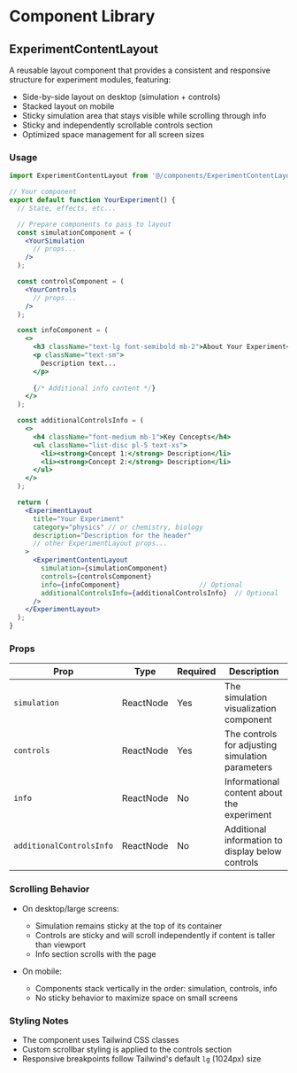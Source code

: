 # Component Library

## ExperimentContentLayout

A reusable layout component that provides a consistent and responsive structure for experiment modules, featuring:

- Side-by-side layout on desktop (simulation + controls)
- Stacked layout on mobile
- Sticky simulation area that stays visible while scrolling through info
- Sticky and independently scrollable controls section
- Optimized space management for all screen sizes

### Usage

```jsx
import ExperimentContentLayout from '@/components/ExperimentContentLayout';

// Your component
export default function YourExperiment() {
  // State, effects, etc...

  // Prepare components to pass to layout
  const simulationComponent = (
    <YourSimulation
      // props...
    />
  );

  const controlsComponent = (
    <YourControls
      // props...
    />
  );

  const infoComponent = (
    <>
      <h3 className="text-lg font-semibold mb-2">About Your Experiment</h3>
      <p className="text-sm">
        Description text...
      </p>
      
      {/* Additional info content */}
    </>
  );

  const additionalControlsInfo = (
    <>
      <h4 className="font-medium mb-1">Key Concepts</h4>
      <ul className="list-disc pl-5 text-xs">
        <li><strong>Concept 1:</strong> Description</li>
        <li><strong>Concept 2:</strong> Description</li>
      </ul>
    </>
  );

  return (
    <ExperimentLayout 
      title="Your Experiment"
      category="physics" // or chemistry, biology
      description="Description for the header"
      // other ExperimentLayout props...
    >
      <ExperimentContentLayout
        simulation={simulationComponent}
        controls={controlsComponent}
        info={infoComponent}                    // Optional
        additionalControlsInfo={additionalControlsInfo}  // Optional
      />
    </ExperimentLayout>
  );
}
```

### Props

| Prop | Type | Required | Description |
|------|------|----------|-------------|
| `simulation` | ReactNode | Yes | The simulation visualization component |
| `controls` | ReactNode | Yes | The controls for adjusting simulation parameters |
| `info` | ReactNode | No | Informational content about the experiment |
| `additionalControlsInfo` | ReactNode | No | Additional information to display below controls |

### Scrolling Behavior

- On desktop/large screens:
  - Simulation remains sticky at the top of its container
  - Controls are sticky and will scroll independently if content is taller than viewport
  - Info section scrolls with the page

- On mobile:
  - Components stack vertically in the order: simulation, controls, info
  - No sticky behavior to maximize space on small screens

### Styling Notes

- The component uses Tailwind CSS classes
- Custom scrollbar styling is applied to the controls section
- Responsive breakpoints follow Tailwind's default `lg` (1024px) size 